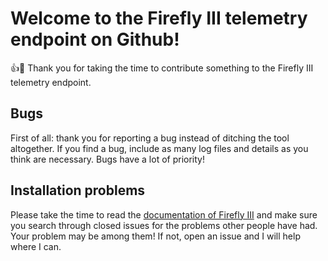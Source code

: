 
# Welcome to the Firefly III telemetry endpoint on Github!

:+1::tada: Thank you for taking the time to contribute something to the Firefly III telemetry endpoint.

## Bugs

First of all: thank you for reporting a bug instead of ditching the tool altogether. If you find a bug, include as many log files and details as you think
 are necessary. Bugs have a lot of priority! 

## Installation problems

Please take the time to read the [documentation of Firefly III](https://docs.firefly-iii.org/) and make sure you search through closed issues for the problems
 other people have had. Your problem may be among them! If not, open an issue and I will help where I can.
 